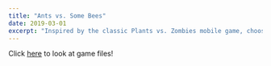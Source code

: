 ```yaml
---
title: "Ants vs. Some Bees"
date: 2019-03-01
excerpt: "Inspired by the classic Plants vs. Zombies mobile game, choose from your arsenal of fighter ants to destroy the trecherous bees!"
---
```


Click [here](https://github.com/poptropicaman52/ants) to look at game files!